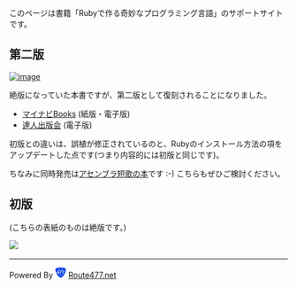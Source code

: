 
このページは書籍「Rubyで作る奇妙なプログラミング言語」のサポートサイトです。

## 第二版

[![image](https://book.mynavi.jp/files/topics/24268_ext_06_0.jpg)](https://book.mynavi.jp/ec/products/detail/id=24268)

絶版になっていた本書ですが、第二版として復刻されることになりました。

* [マイナビBooks](https://book.mynavi.jp/ec/products/detail/id=24268) (紙版・電子版)
* [達人出版会](http://tatsu-zine.com/books/esoteric-language-programing-in-ruby) (電子版)

初版との違いは、誤植が修正されているのと、Rubyのインストール方法の項をアップデートした点です(つまり内容的には初版と同じです)。

ちなみに同時発売は[アセンブラ短歌の本](https://book.mynavi.jp/ec/products/detail/id=24267)です :-) こちらもぜひご検討ください。

## 初版

(こちらの表紙のものは絶版です。)

<a href="http://www.amazon.co.jp/gp/product/4839927847/ref=as_li_qf_sp_asin_il?ie=UTF8&camp=247&creative=1211&creativeASIN=4839927847&linkCode=as2&tag=yharaharay-22"><img border="0" src="http://ws-fe.amazon-adsystem.com/widgets/q?_encoding=UTF8&ASIN=4839927847&Format=_SL110_&ID=AsinImage&MarketPlace=JP&ServiceVersion=20070822&WS=1&tag=yharaharay-22" ></a><img src="http://ir-jp.amazon-adsystem.com/e/ir?t=yharaharay-22&l=as2&o=9&a=4839927847" width="1" height="1" border="0" alt="" style="border:none !important; margin:0px !important;" />

<hr/>

Powered By <img src='images/477_normal.JPG' width=20 height=20> [Route477.net](http://route477.net)
